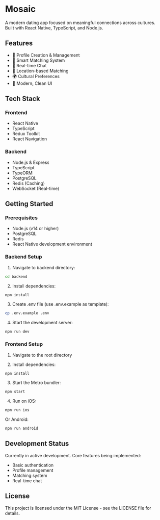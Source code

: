 # Mosaic

A modern dating app focused on meaningful connections across cultures. Built with React Native, TypeScript, and Node.js.

## Features

- 👤 Profile Creation & Management
- 🤝 Smart Matching System
- 💬 Real-time Chat
- 📍 Location-based Matching
- 🌍 Cultural Preferences
- 🎨 Modern, Clean UI

## Tech Stack

### Frontend
- React Native
- TypeScript
- Redux Toolkit
- React Navigation

### Backend
- Node.js & Express
- TypeScript
- TypeORM
- PostgreSQL
- Redis (Caching)
- WebSocket (Real-time)

## Getting Started

### Prerequisites
- Node.js (v14 or higher)
- PostgreSQL
- Redis
- React Native development environment

### Backend Setup
1. Navigate to backend directory:
```bash
cd backend
```

2. Install dependencies:
```bash
npm install
```

3. Create .env file (use .env.example as template):
```bash
cp .env.example .env
```

4. Start the development server:
```bash
npm run dev
```

### Frontend Setup
1. Navigate to the root directory

2. Install dependencies:
```bash
npm install
```

3. Start the Metro bundler:
```bash
npm start
```

4. Run on iOS:
```bash
npm run ios
```

Or Android:
```bash
npm run android
```

## Development Status

Currently in active development. Core features being implemented:
- Basic authentication
- Profile management
- Matching system
- Real-time chat

## License

This project is licensed under the MIT License - see the LICENSE file for details.
